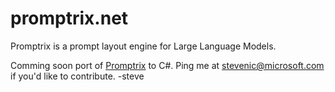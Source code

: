 # promptrix.net
Promptrix is a prompt layout engine for Large Language Models.

Comming soon port of [Promptrix](https://github.com/Stevenic/promptrix) to C#. Ping me at stevenic@microsoft.com if you'd like to contribute. -steve
